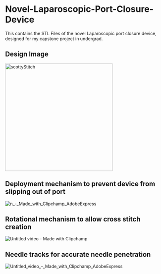 # Novel-Laparoscopic-Port-Closure-Device
This contains the STL Files of the novel Laparoscopic port closure device, designed for my capstone project in undergrad.

## Design Image
<img width="347" alt="scottyStitch" src="https://github.com/user-attachments/assets/ebe24210-4c4c-42e3-a1e9-47253df2b0ba" />

## Deployment mechanism to prevent device from slipping out of port
![n_-_Made_with_Clipchamp_AdobeExpress](https://github.com/user-attachments/assets/1f1d0ffd-1bd1-48f5-816b-4ae8371e704b)
## Rotational mechanism to allow cross stitch creation
![Untitled video - Made with Clipchamp](https://github.com/user-attachments/assets/ad45801b-f31c-4ddc-806e-394d5bb2dd8f)
## Needle tracks for accurate needle penetration
![Untitled_video_-_Made_with_Clipchamp_AdobeExpress](https://github.com/user-attachments/assets/ea80727a-e728-4f62-89b1-a837cf0237ce)

